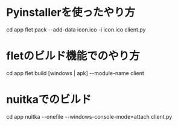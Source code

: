 # Pyinstallerを使ったやり方
cd app
flet pack --add-data icon.ico -i icon.ico client.py

# fletのビルド機能でのやり方
cd app
flet build [windows | apk] --module-name client

# nuitkaでのビルド
cd app
nuitka --onefile --windows-console-mode=attach client.py